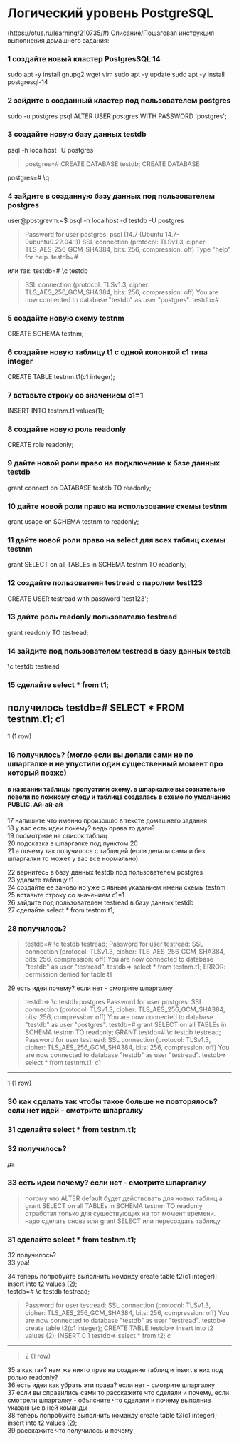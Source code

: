 # Логический уровень PostgreSQL
(https://otus.ru/learning/210735/#)
Описание/Пошаговая инструкция выполнения домашнего задания:

### 1 создайте новый кластер PostgresSQL 14  
sudo apt -y install gnupg2 wget vim
sudo apt -y update
sudo apt -y install postgresql-14
### 2 зайдите в созданный кластер под пользователем postgres  
sudo -u postgres psql
ALTER USER postgres WITH PASSWORD 'postgres';

### 3 создайте новую базу данных testdb  
psql -h localhost -U postgres
>postgres=# CREATE DATABASE testdb;
CREATE DATABASE

postgres=# \q


### 4 зайдите в созданную базу данных под пользователем postgres  
user@postgrevm:~$ psql -h localhost -d testdb -U postgres
>Password for user postgres:
psql (14.7 (Ubuntu 14.7-0ubuntu0.22.04.1))
SSL connection (protocol: TLSv1.3, cipher: TLS_AES_256_GCM_SHA384, bits: 256, compression: off)
Type "help" for help.
testdb=#

или так:
testdb=# \c testdb
>SSL connection (protocol: TLSv1.3, cipher: TLS_AES_256_GCM_SHA384, bits: 256, compression: off)
You are now connected to database "testdb" as user "postgres".
testdb=#

### 5 создайте новую схему testnm  
CREATE SCHEMA testnm;
### 6 создайте новую таблицу t1 с одной колонкой c1 типа integer  
CREATE TABLE testnm.t1(c1 integer);
### 7 вставьте строку со значением c1=1  
INSERT INTO testnm.t1 values(1);
### 8 создайте новую роль readonly  
CREATE role readonly;
### 9 дайте новой роли право на подключение к базе данных testdb  
grant connect on DATABASE testdb TO readonly;
### 10 дайте новой роли право на использование схемы testnm  
grant usage on SCHEMA testnm to readonly;
### 11 дайте новой роли право на select для всех таблиц схемы testnm  
grant SELECT on all TABLEs in SCHEMA testnm TO readonly;
### 12 создайте пользователя testread с паролем test123  
CREATE USER testread with password 'test123';
### 13 дайте роль readonly пользователю testread  
grant readonly TO testread;
### 14 зайдите под пользователем testread в базу данных testdb  
\c testdb testread
### 15 сделайте select * from t1;  
получилось
testdb=# SELECT * FROM testnm.t1;
с1
----
  1
(1 row)
### 16 получилось? (могло если вы делали сами не по шпаргалке и не упустили один существенный момент про который позже)  
#### в названии таблицы пропустили схему. в шпаркалке вы сознательно повели по ложному следу и таблицв создалась в схеме по умолчанию PUBLIC. Ай-ай-ай
>
17 напишите что именно произошло в тексте домашнего задания  
18 у вас есть идеи почему? ведь права то дали?  
19 посмотрите на список таблиц  
20 подсказка в шпаргалке под пунктом 20  
21 а почему так получилось с таблицей (если делали сами и без шпаргалки то может у вас все нормально)  

22 вернитесь в базу данных testdb под пользователем postgres  
23 удалите таблицу t1  
24 создайте ее заново но уже с явным указанием имени схемы testnm  
25 вставьте строку со значением c1=1  
26 зайдите под пользователем testread в базу данных testdb  
27 сделайте select * from testnm.t1;  
### 28 получилось?  
>testdb=# \c testdb testread;
Password for user testread:
SSL connection (protocol: TLSv1.3, cipher: TLS_AES_256_GCM_SHA384, bits: 256, compression: off)
You are now connected to database "testdb" as user "testread".
testdb=> select * from testnm.t1;
ERROR:  permission denied for table t1

29 есть идеи почему? если нет - смотрите шпаргалку  
>testdb=> \c testdb postgres
Password for user postgres:
SSL connection (protocol: TLSv1.3, cipher: TLS_AES_256_GCM_SHA384, bits: 256, compression: off)
You are now connected to database "testdb" as user "postgres".
testdb=# grant SELECT on all TABLEs in SCHEMA testnm TO readonly;
GRANT
testdb=# \c testdb testread;
Password for user testread:
SSL connection (protocol: TLSv1.3, cipher: TLS_AES_256_GCM_SHA384, bits: 256, compression: off)
You are now connected to database "testdb" as user "testread".
testdb=> select * from testnm.t1;
 c1
----
  1
(1 row)
### 30 как сделать так чтобы такое больше не повторялось? если нет идей - смотрите шпаргалку  
### 31 сделайте select * from testnm.t1;  
### 32 получилось?  
да
### 33 есть идеи почему? если нет - смотрите шпаргалку  
>потому что ALTER default будет действовать для новых таблиц а grant SELECT on all TABLEs in SCHEMA testnm TO readonly отработал только для существующих на тот момент времени. надо сделать снова или grant SELECT или пересоздать таблицу
### 31 сделайте select * from testnm.t1;  
32 получилось?  
33 ура!  


34 теперь попробуйте выполнить команду create table t2(c1 integer); insert into t2 values (2);  
testdb=# \c testdb testread;
>Password for user testread:
SSL connection (protocol: TLSv1.3, cipher: TLS_AES_256_GCM_SHA384, bits: 256, compression: off)
You are now connected to database "testdb" as user "testread".
testdb=> create table t2(c1 integer);
CREATE TABLE
testdb=> insert into t2 values (2);
INSERT 0 1
testdb=> select * from t2;
 c
----
>  2
(1 row)

35 а как так? нам же никто прав на создание таблиц и insert в них под ролью readonly?  
36 есть идеи как убрать эти права? если нет - смотрите шпаргалку  
37 если вы справились сами то расскажите что сделали и почему, если смотрели шпаргалку - объясните что сделали и почему выполнив указанные в ней команды  
38 теперь попробуйте выполнить команду create table t3(c1 integer); insert into t2 values (2);  
39 расскажите что получилось и почему
<!--stackedit_data:
eyJoaXN0b3J5IjpbMTg1MzM1NjIwNiwxNTc1ODIzODg2LDQ1OT
UyMTM3NiwxMzk3Njk3OTgyLC03ODI4MjQ2OTcsMTEyMzUzMjk4
MSwtNDUzNjY2MzE4LC0xMTUzNjkwNDE1XX0=
-->